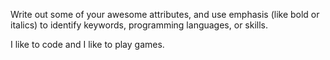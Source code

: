 Write out some of your awesome attributes, and use emphasis (like bold or italics) to identify keywords, programming languages, or skills. 

I like to code and I like to play games.
